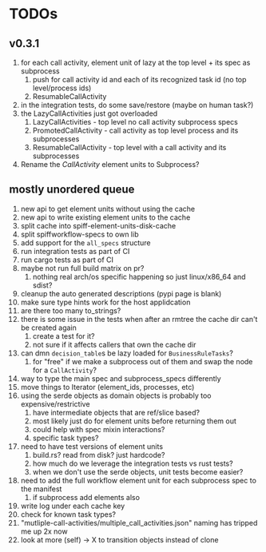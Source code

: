 # TODOs

## v0.3.1

1. for each call activity, element unit of lazy at the top level + its spec as subprocess
   1. push for call activity id and each of its recognized task id (no top level/process ids)
   1. ResumableCallActivity
1. in the integration tests, do some save/restore (maybe on human task?)
1. the LazyCallActivities just got overloaded
   1. LazyCallActivities - top level no call activity subprocess specs
   1. PromotedCallActivity - call activity as top level process and its subprocesses
   1. ResumableCallActivity - top level with a call activity and its subprocesses
1. Rename the *CallActivity* element units to Subprocess?

## mostly unordered queue

1. new api to get element units without using the cache
1. new api to write existing element units to the cache
1. split cache into spiff-element-units-disk-cache
1. split spiffworkflow-specs to own lib
1. add support for the `all_specs` structure
1. run integration tests as part of CI
1. run cargo tests as part of CI
1. maybe not run full build matrix on pr?
   1. nothing real arch/os specific happening so just linux/x86_64 and sdist?
1. cleanup the auto generated descriptions (pypi page is blank)
1. make sure type hints work for the host applidcation
1. are there too many to_strings?
1. there is some issue in the tests when after an rmtree the cache dir can't be created again
   1. create a test for it?
   1. not sure if it affects callers that own the cache dir
1. can dmn `decision_table`s be lazy loaded for `BusinessRuleTasks`?
   1. for "free" if we make a subprocess out of them and swap the node for a `CallActivity`?
1. way to type the main spec and subprocess_specs differently
1. move things to Iterator (element_ids, processes, etc)
1. using the serde objects as domain objects is probably too expensive/restrictive
   1. have intermediate objects that are ref/slice based?
   1. most likely just do for element units before returning them out
   1. could help with spec mixin interactions?
   1. specific task types?
1. need to have test versions of element units
   1. build.rs? read from disk? just hardcode?
   1. how much do we leverage the integration tests vs rust tests?
   1. when we don't use the serde objects, unit tests become easier?
1. need to add the full workflow element unit for each subprocess spec to the manifest
   1. if subprocess add elements also
1. write log under each cache key
1. check for known task types?
1. "mutliple-call-activities/multiple_call_activities.json" naming has tripped me up 2x now
1. look at more (self) -> X to transition objects instead of clone
